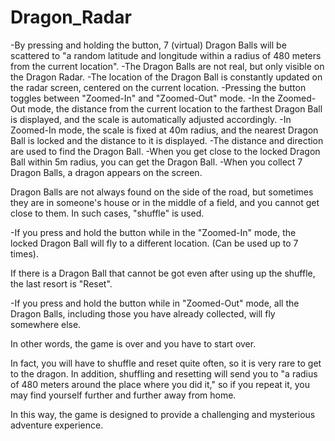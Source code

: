 # Dragon_Radar
-By pressing and holding the button, 7 (virtual) Dragon Balls will be scattered to "a random latitude and longitude within a radius of 480 meters from the current location".
-The Dragon Balls are not real, but only visible on the Dragon Radar.
-The location of the Dragon Ball is constantly updated on the radar screen, centered on the current location.
-Pressing the button toggles between "Zoomed-In" and "Zoomed-Out" mode.
-In the Zoomed-Out mode, the distance from the current location to the farthest Dragon Ball is displayed, and the scale is automatically adjusted accordingly.
-In Zoomed-In mode, the scale is fixed at 40m radius, and the nearest Dragon Ball is locked and the distance to it is displayed.
-The distance and direction are used to find the Dragon Ball.
-When you get close to the locked Dragon Ball within 5m radius, you can get the Dragon Ball.
-When you collect 7 Dragon Balls, a dragon appears on the screen.

Dragon Balls are not always found on the side of the road, but sometimes they are in someone's house or in the middle of a field, and you cannot get close to them.
In such cases, "shuffle" is used.

-If you press and hold the button while in the "Zoomed-In" mode, the locked Dragon Ball will fly to a different location. (Can be used up to 7 times).

If there is a Dragon Ball that cannot be got even after using up the shuffle, the last resort is "Reset".

-If you press and hold the button while in "Zoomed-Out" mode, all the Dragon Balls, including those you have already collected, will fly somewhere else.

In other words, the game is over and you have to start over.

In fact, you will have to shuffle and reset quite often, so it is very rare to get to the dragon.
In addition, shuffling and resetting will send you to "a radius of 480 meters around the place where you did it," so if you repeat it, you may find yourself further and further away from home.

In this way, the game is designed to provide a challenging and mysterious adventure experience.
